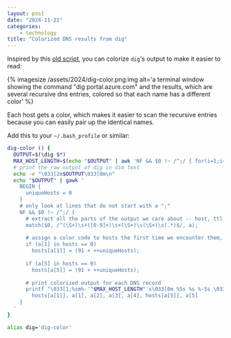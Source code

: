 ```yaml
---
layout: post
date: "2024-11-21"
categories:
    - technology
title: "Colorized DNS results from dig"
---
```


Inspired by this [old script][1], you can colorize `dig`'s output to make it easier to read:

{% imagesize /assets/2024/dig-color.png:img alt='a terminal window showing the command "dig portal.azure.com" and the results, which are several recursive dns entries, colored so that each name has a different color' %}

Each host gets a color, which makes it easier to scan the recursive entries because you can easily pair up the identical names.

Add this to your `~/.bash_profile` or similar:

```sh
dig-color () {
  OUTPUT=$(\dig $*)
  MAX_HOST_LENGTH=$(echo "$OUTPUT" | awk 'NF && $0 !~ /^;/ { for(i=1;i<=NF;i++) if(length($i)>max) max=length($i) } END { print max }')
  # print the raw output of dig in dim text
  echo -e "\033[2m$OUTPUT\033[0m\n"
  echo "$OUTPUT" | gawk '
    BEGIN { 
      uniqueHosts = 0 
    } 
    # only look at lines that do not start with a ";"
    NF && $0 !~ /^;/ { 
      # extract all the parts of the output we care about -- host, ttl, type, etc.  
      match($0, /^(\S+)\s+([0-9]+)\s+(\S+)\s(\S+)\s(.*)$/, a);
      
      # assign a color code to hosts the first time we encounter them, starting at color code 91
      if (a[1] in hosts == 0) 
        hosts[a[1]] = (91 + ++uniqueHosts);
      
      if (a[5] in hosts == 0)
        hosts[a[5]] = (91 + ++uniqueHosts);
      
      # print colorized output for each DNS record
      printf "\033[1;%sm%-'"$MAX_HOST_LENGTH"'s\033[0m %5s %s %-5s \033[1;%sm%s\033[0m\n",
        hosts[a[1]], a[1], a[2], a[3], a[4], hosts[a[5]], a[5] 
    }
  '
}

alias dig='dig-color'
```

[1]: https://github.com/repro/dig-color